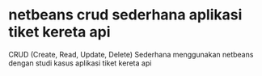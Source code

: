 # netbeans crud sederhana aplikasi tiket kereta api

CRUD (Create, Read, Update, Delete) Sederhana menggunakan netbeans dengan studi kasus aplikasi tiket kereta api

